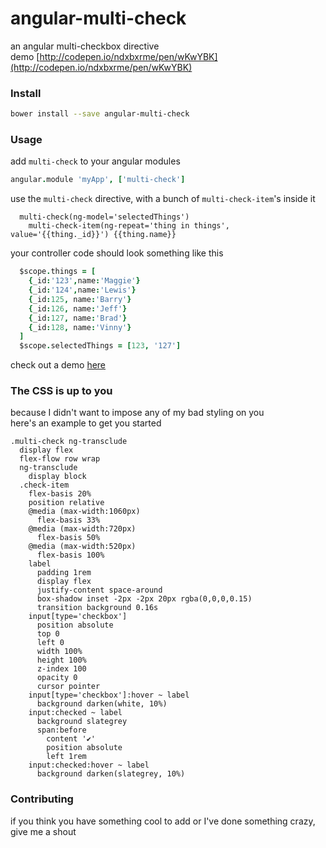 # angular-multi-check 
an angular multi-checkbox directive  
demo [http://codepen.io/ndxbxrme/pen/wKwYBK](http://codepen.io/ndxbxrme/pen/wKwYBK)
### Install
```bash
bower install --save angular-multi-check
```
### Usage
add `multi-check` to your angular modules
```coffeescript
angular.module 'myApp', ['multi-check']
```
use the `multi-check` directive, with a bunch of `multi-check-item`'s inside it
```jade
  multi-check(ng-model='selectedThings')
    multi-check-item(ng-repeat='thing in things', value='{{thing._id}}') {{thing.name}}
```
your controller code should look something like this
```coffeescript
  $scope.things = [
    {_id:'123',name:'Maggie'}
    {_id:'124',name:'Lewis'}
    {_id:125, name:'Barry'}
    {_id:126, name:'Jeff'}
    {_id:127, name:'Brad'}
    {_id:128, name:'Vinny'}
  ]
  $scope.selectedThings = [123, '127']
```
check out a demo [here](http://codepen.io/ndxbxrme/pen/wKwYBK)
### The CSS is up to you
because I didn't want to impose any of my bad styling on you  
here's an example to get you started
```stylus
.multi-check ng-transclude
  display flex
  flex-flow row wrap
  ng-transclude
    display block
  .check-item
    flex-basis 20%
    position relative
    @media (max-width:1060px)
      flex-basis 33%
    @media (max-width:720px)
      flex-basis 50%
    @media (max-width:520px)
      flex-basis 100%
    label
      padding 1rem
      display flex
      justify-content space-around
      box-shadow inset -2px -2px 20px rgba(0,0,0,0.15)
      transition background 0.16s
    input[type='checkbox']
      position absolute
      top 0
      left 0
      width 100%
      height 100%
      z-index 100
      opacity 0
      cursor pointer
    input[type='checkbox']:hover ~ label
      background darken(white, 10%)
    input:checked ~ label
      background slategrey
      span:before
        content '✔'
        position absolute
        left 1rem
    input:checked:hover ~ label
      background darken(slategrey, 10%)
```
### Contributing
if you think you have something cool to add or I've done something crazy, give me a shout
